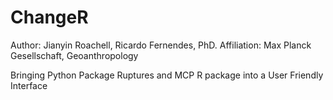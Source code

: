 # ChangeR
Author: Jianyin Roachell, Ricardo Fernendes, PhD.
Affiliation: Max Planck Gesellschaft, Geoanthropology

Bringing Python Package Ruptures and MCP R package into a User Friendly Interface
